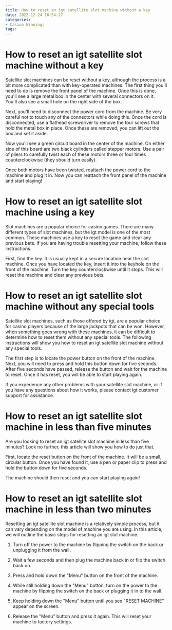 ```yaml
---
title: How to reset an igt satellite slot machine without a key 
date: 2022-12-24 16:54:27
categories:
- Casino Winnings
tags:
---
```



#  How to reset an igt satellite slot machine without a key 

Satellite slot machines can be reset without a key, although the process is a bit more complicated than with key-operated machines. The first thing you'll need to do is remove the front panel of the machine. Once this is done, you'll see a large metal box in the center with several connectors on it. You'll also see a small hole on the right side of the box.

Next, you'll need to disconnect the power cord from the machine. Be very careful not to touch any of the connectors while doing this. Once the cord is disconnected, use a flathead screwdriver to remove the four screws that hold the metal box in place. Once these are removed, you can lift out the box and set it aside.

Now you'll see a green circuit board in the center of the machine. On either side of this board are two black cylinders called stepper motors. Use a pair of pliers to carefully twist each of these motors three or four times counterclockwise (they should turn easily).

Once both motors have been twisted, reattach the power cord to the machine and plug it in. Now you can reattach the front panel of the machine and start playing!

#  How to reset an igt satellite slot machine using a key 

Slot machines are a popular choice for casino games. There are many different types of slot machines, but the igt model is one of the most common. These machines use a key to reset the game and clear any previous bets. If you are having trouble resetting your machine, follow these instructions.

First, find the key. It is usually kept in a secure location near the slot machine. Once you have located the key, insert it into the keyhole on the front of the machine. Turn the key counterclockwise until it stops. This will reset the machine and clear any previous bets.

#  How to reset an igt satellite slot machine without any special tools 

Satellite slot machines, such as those offered by igt, are a popular choice for casino players because of the large jackpots that can be won. However, when something goes wrong with these machines, it can be difficult to determine how to reset them without any special tools. The following instructions will show you how to reset an igt satellite slot machine without any special tools.

The first step is to locate the power button on the front of the machine. Next, you will need to press and hold this button down for five seconds. After five seconds have passed, release the button and wait for the machine to reset. Once it has reset, you will be able to start playing again.

If you experience any other problems with your satellite slot machine, or if you have any questions about how it works, please contact igt customer support for assistance.

#  How to reset an igt satellite slot machine in less than five minutes 

Are you looking to reset an igt satellite slot machine in less than five minutes? Look no further, this article will show you how to do just that. 

First, locate the reset button on the front of the machine. It will be a small, circular button. Once you have found it, use a pen or paper clip to press and hold the button down for five seconds. 

The machine should then reset and you can start playing again!

#  How to reset an igt satellite slot machine in less than two minutes

Resetting an igt satellite slot machine is a relatively simple process, but it can vary depending on the model of machine you are using. In this article, we will outline the basic steps for resetting an igt slot machine.

1. Turn off the power to the machine by flipping the switch on the back or unplugging it from the wall.

2. Wait a few seconds and then plug the machine back in or flip the switch back on.

3. Press and hold down the "Menu" button on the front of the machine.

4. While still holding down the "Menu" button, turn on the power to the machine by flipping the switch on the back or plugging it in to the wall.

5. Keep holding down the "Menu" button until you see "RESET MACHINE" appear on the screen.

6. Release the "Menu" button and press it again. This will reset your machine to factory settings.
